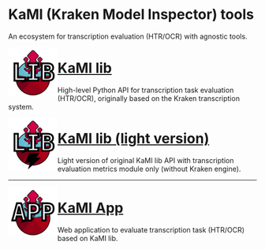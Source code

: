 # KaMI (Kraken Model Inspector) tools

An ecosystem for transcription evaluation (HTR/OCR) with agnostic tools.

<img src="https://raw.githubusercontent.com/KaMI-tools-project/KaMi-lib/master/docs/static/kamilib_logo.png" width="100" align="left">

[KaMI lib](https://github.com/KaMI-tools-project/KaMi-lib)
=======
High-level Python API for transcription task evaluation (HTR/OCR), originally based on the Kraken transcription system.  

<img src="https://raw.githubusercontent.com/KaMI-tools-project/KaMI-lib-light/master/docs/static/kamilib_light_logo.png" width="100" align="left">

[KaMI lib (light version)](https://github.com/KaMI-tools-project/KaMI-lib-light)
==========
Light version of original KaMI lib API with transcription evaluation metrics module only (without Kraken engine).

---------

<img src="https://raw.githubusercontent.com/KaMI-tools-project/KaMi-app/master/docs/static/kamiapp_logo.png" width="100" align="left">

[KaMI App](https://github.com/KaMI-tools-project/KaMI-app)
========
Web application to evaluate transcription task (HTR/OCR) based on KaMI lib. 
